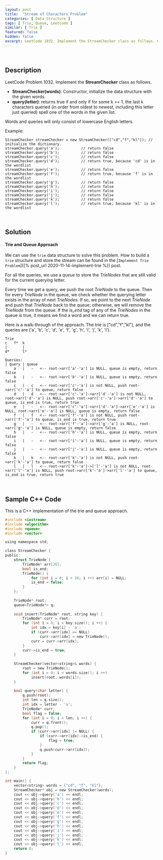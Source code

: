 ```yaml
---
layout: post
title:  "Stream of Characters Problem"
categories: [ Data Structure ]
tags: [ Trie, Queue, Leetcode ]
similar: [ Trie ]
featured: false
hidden: false
excerpt: LeetCode 1032. Implement the StreamChecker class as follows. Constructor, initialize the data structure with the given words.
---
```


<br />

## Description

LeetCode Problem 1032. Implement the **StreamChecker** class as follows.
* **StreamChecker(words)**: Constructor, initialize the data structure with the given words.
* **query(letter)**: returns true if and only if for some k >= 1, the last k characters queried (in order from oldest to newest, including this letter just queried) spell one of the words in the given list.

Words and queries will only consist of lowercase English letters.

Example: 
```
StreamChecker streamChecker = new StreamChecker(["cd","f","kl"]); // initialize the dictionary.
streamChecker.query('a');          // return false
streamChecker.query('b');          // return false
streamChecker.query('c');          // return false
streamChecker.query('d');          // return true, because 'cd' is in the wordlist
streamChecker.query('e');          // return false
streamChecker.query('f');          // return true, because 'f' is in the wordlist
streamChecker.query('g');          // return false
streamChecker.query('h');          // return false
streamChecker.query('i');          // return false
streamChecker.query('j');          // return false
streamChecker.query('k');          // return false
streamChecker.query('l');          // return true, because 'kl' is in the wordlist
```

<br />

## Solution

#### Trie and Queue Approach

We can use the `trie` data structure to solve this problem. How to build a `trie` structure and store the stream can be found in the [`Implement Trie Problem`]({% post_url 2020-11-14-implement-trie %}) post.


For all the queries, we use a *queue* to store the *TrieNodes* that are still valid for the current querying letter.

Every time we get a query, we push the root *TrieNode* to the queue. Then for every *TrieNode* in the queue, we check whether the querying letter exists in the array of next *TrieNodes*. If so, we point to the next *TrieNode* and push that *TrieNode* back to the queue; otherwise, we will remove the *TrieNode* from the queue. If the *is_end* tag of any of the *TrieNodes* in the queue is true, it means we find a word and we can return true.

Here is a walk-through of the approach. The trie is ["cd","f","kl"], and the queries are ('a', 'b', 'c', 'd', 'e', 'f', 'g', 'h', 'i', 'j', 'k', 'l').
```
Trie
c   f*  k
|       |
d*      l*

Queries:
| query | queue 
    a   |   -   <-- root->arr['a'-'a'] is NULL, queue is empty, return false
    b   |   -   <-- root->arr['b'-'a'] is NULL, queue is empty, return false
    c   |   c   <-- root->arr['c'-'a'] is not NULL, push root->arr['c'-'a'] to queue, return false
    d   |   d   <-- root->arr['c'-'a']->arr['d'-'a'] is not NULL, root->arr['d'-'a'] is NULL, push root->arr['c'-'a']->arr['d'-'a'] to queue, is_end is true, return true
    e   |   -   <-- root->arr['c'-'a']->arr['d'-'a']->arr['e'-'a'] is NULL, root->arr['e'-'a'] is NULL, queue is empty, return false
    f   |   f   <-- root->arr['f'-'a'] is not NULL, push root->arr['f'-'a'] to queue, is_end is true, return true
    g   |   -   <-- root->arr['f'-'a']->arr['g'-'a'] is NULL, root->arr['g'-'a'] is NULL, queue is empty, return false
    h   |   -   <-- root->arr['h'-'a'] is NULL, queue is empty, return false
    i   |   -   <-- root->arr['i'-'a'] is NULL, queue is empty, return false
    j   |   -   <-- root->arr['j'-'a'] is NULL, queue is empty, return false
    k   |   k   <-- root->arr['k'-'a'] is not NULL, push root->arr['k'-'a'] to queue, return false
    l   |   l   <-- root->arr['k'-'a']->['l'-'a'] is not NULL, root->arr['l'-'a'] is NULL, push root->arr['k'-'a']->arr['l'-'a'] to queue, is_end is true, return true
```

<br />

## Sample C++ Code

This is a C++ implementation of the trie and queue approach.

```c
#include <iostream>
#include <algorithm>
#include <queue>
#include <vector>

using namespace std;

class StreamChecker {
public:
    struct TrieNode {
        TrieNode* arr[26];
        bool is_end;
        TrieNode() {
            for (int i = 0; i < 26; i ++) arr[i] = NULL;
            is_end = false;
        }
    };
    
    TrieNode* root;
    queue<TrieNode*> q;
    
    void insert(TrieNode* root, string key) {
        TrieNode* curr = root;
        for (int i = 0; i < key.size(); i ++) {
            int idx = key[i] - 'a';
            if (curr->arr[idx] == NULL)
                curr->arr[idx] = new TrieNode();
            curr = curr->arr[idx];
        }
        curr->is_end = true;
    }
    
    StreamChecker(vector<string>& words) {
        root = new TrieNode();
        for (int i = 0; i < words.size(); i ++)
            insert(root, words[i]);
    }
    
    bool query(char letter) {
        q.push(root);
        int len = q.size();
        int idx = letter - 'a';
        TrieNode* curr;
        bool flag = false;
        for (int i = 0; i < len; i ++) {
            curr = q.front();
            q.pop();
            if (curr->arr[idx] != NULL) {
                if (curr->arr[idx]->is_end) {
                    flag = true;
                } 
                q.push(curr->arr[idx]);
            }    
        }
        return flag;
    }
};

int main() {
    vector<string> words = {"cd", "f", "kl"};
    StreamChecker* obj = new StreamChecker(words);
    cout << obj->query('a') << endl;
    cout << obj->query('b') << endl;
    cout << obj->query('c') << endl;
    cout << obj->query('d') << endl;
    cout << obj->query('e') << endl;
    cout << obj->query('f') << endl;
    cout << obj->query('g') << endl;
    cout << obj->query('h') << endl;
    cout << obj->query('i') << endl;
    cout << obj->query('j') << endl;
    cout << obj->query('k') << endl;
    cout << obj->query('l') << endl;
    return 0;
}
```
